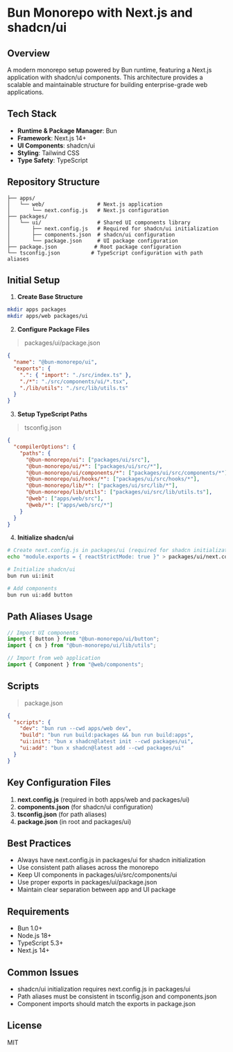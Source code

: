 # Bun Monorepo with Next.js and shadcn/ui

## Overview
A modern monorepo setup powered by Bun runtime, featuring a Next.js application with shadcn/ui components. This architecture provides a scalable and maintainable structure for building enterprise-grade web applications.

## Tech Stack
- **Runtime & Package Manager**: Bun
- **Framework**: Next.js 14+
- **UI Components**: shadcn/ui
- **Styling**: Tailwind CSS
- **Type Safety**: TypeScript

## Repository Structure
```
├── apps/
│   └── web/                 # Next.js application
│       └── next.config.js   # Next.js configuration
├── packages/
│   └── ui/                  # Shared UI components library
│       ├── next.config.js   # Required for shadcn/ui initialization
│       ├── components.json  # shadcn/ui configuration
│       └── package.json     # UI package configuration
├── package.json            # Root package configuration
└── tsconfig.json          # TypeScript configuration with path aliases
```

## Initial Setup
1. **Create Base Structure**
```bash
mkdir apps packages
mkdir apps/web packages/ui
```

2. **Configure Package Files**
> packages/ui/package.json
```json
{
  "name": "@bun-monorepo/ui",
  "exports": {
    ".": { "import": "./src/index.ts" },
    "./*": "./src/components/ui/*.tsx",
    "./lib/utils": "./src/lib/utils.ts"
  }
}
```

3. **Setup TypeScript Paths**
> tsconfig.json
```json
{
  "compilerOptions": {
    "paths": {
      "@bun-monorepo/ui": ["packages/ui/src"],
      "@bun-monorepo/ui/*": ["packages/ui/src/*"],
      "@bun-monorepo/ui/components/*": ["packages/ui/src/components/*"],
      "@bun-monorepo/ui/hooks/*": ["packages/ui/src/hooks/*"],
      "@bun-monorepo/lib/*": ["packages/ui/src/lib/*"],
      "@bun-monorepo/lib/utils": ["packages/ui/src/lib/utils.ts"],
      "@web": ["apps/web/src"],
      "@web/*": ["apps/web/src/*"]
    }
  }
}
```

4. **Initialize shadcn/ui**
```bash
# Create next.config.js in packages/ui (required for shadcn initialization)
echo "module.exports = { reactStrictMode: true }" > packages/ui/next.config.js

# Initialize shadcn/ui
bun run ui:init

# Add components
bun run ui:add button
```

## Path Aliases Usage
```typescript
// Import UI components
import { Button } from "@bun-monorepo/ui/button";
import { cn } from "@bun-monorepo/ui/lib/utils";

// Import from web application
import { Component } from "@web/components";
```

## Scripts
> package.json
```json
{
  "scripts": {
    "dev": "bun run --cwd apps/web dev",
    "build": "bun run build:packages && bun run build:apps",
    "ui:init": "bun x shadcn@latest init --cwd packages/ui",
    "ui:add": "bun x shadcn@latest add --cwd packages/ui"
  }
}
```

## Key Configuration Files
1. **next.config.js** (required in both apps/web and packages/ui)
2. **components.json** (for shadcn/ui configuration)
3. **tsconfig.json** (for path aliases)
4. **package.json** (in root and packages/ui)

## Best Practices
- Always have next.config.js in packages/ui for shadcn initialization
- Use consistent path aliases across the monorepo
- Keep UI components in packages/ui/src/components/ui
- Use proper exports in packages/ui/package.json
- Maintain clear separation between app and UI package

## Requirements
- Bun 1.0+
- Node.js 18+
- TypeScript 5.3+
- Next.js 14+

## Common Issues
- shadcn/ui initialization requires next.config.js in packages/ui
- Path aliases must be consistent in tsconfig.json and components.json
- Component imports should match the exports in package.json

## License
MIT